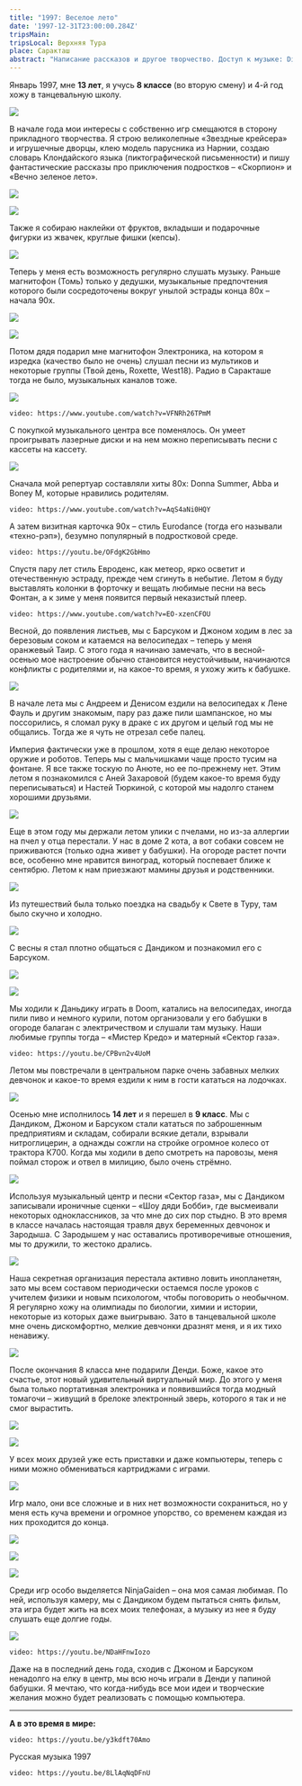 ```yaml
---
title: "1997: Веселое лето"
date: '1997-12-31T23:00:00.284Z'
tripsMain: 
tripsLocal: Верхняя Тура
place: Саракташ
abstract: "Написание рассказов и другое творчество. Доступ к музыке: Disco и Eurodance. Денди. Аня Захарова и Настя Тюркина. Лодочки. Балаган у Дандика, поезда и другие заброшки. Шоу дяди Бобби и матерные песни."
---
```


Январь 1997, мне **13 лет**, я учусь **8 классе** (во вторую смену) и 4-й год хожу в танцевальную школу.

![](m/1997-dusia.jpg)

В начале года мои интересы с собственно игр смещаются в сторону прикладного творчества. Я строю великолепные «Звездные крейсера» и игрушечные дворцы, клею модель парусника из Нарнии, создаю словарь Клондайского языка (пиктографической письменности) и пишу фантастические рассказы про приключения подростков – «Скорпион» и «Вечно зеленое лето».

![](dop/klond.jpg)

![](dop/toys.jpg)

Также я собираю наклейки от фруктов, вкладыши и подарочные фигурки из жвачек, круглые фишки (кепсы).

![](dop/buble.jpg)

Теперь у меня есть возможность регулярно слушать музыку. Раньше магнитофон (Томь) только у дедушки, музыкальные предпочтения которого были сосредоточены вокруг унылой эстрады конца 80х – начала 90х. 

![](dop/tom.jpg)

![](dop/cassete.jpg)

Потом дядя подарил мне магнитофон Электроника, на котором я изредка (качество было не очень) слушал песни из мультиков и некоторые группы (Твой день, Roxette, West18). Радио в Саракташе тогда не было, музыкальных каналов тоже. 

![](dop/el-m401c.JPG)

`video: https://www.youtube.com/watch?v=VFNRh26TPmM`

С покупкой музыкального центра все поменялось. Он умеет проигрывать лазерные диски и на нем можно переписывать песни с кассеты на кассету. 

![](dop/center.jpg)

Сначала мой репертуар составляли хиты 80х: Donna Summer, Abba и Boney M, которые нравились родителям.

`video: https://www.youtube.com/watch?v=AqS4aNi0HQY`

А затем визитная карточка 90х – стиль Eurodance (тогда его называли «техно-рэп»), безумно популярный в подростковой среде.

`video: https://youtu.be/OFdgK2GbHmo`

Спустя пару лет стиль Евроденс, как метеор, ярко осветит и отечественную эстраду, прежде чем сгинуть в небытие. Летом я буду выставлять колонки в форточку и вещать любимые песни на весь Фонтан, а к зиме у меня появится первый неказистый плеер.

`video: https://www.youtube.com/watch?v=EO-xzenCFOU`

Весной, до появления листьев, мы с Барсуком и Джоном ходим в лес за березовым соком и катаемся на велосипедах – теперь у меня оранжевый Таир. С этого года я начинаю замечать, что в весной-осенью мое настроение обычно становится неустойчивым, начинаются конфликты с родителями и, на какое-то время, я ухожу жить к бабушке.

![](dop/salut.jpg)

В начале лета мы с Андреем и Денисом ездили на велосипедах к Лене Фауль и другим знакомым, пару раз даже пили шампанское, но мы поссорились, я сломал руку в  драке с их другом и целый год мы не общались. Тогда же я чуть не отрезал себе палец.

Империя фактически уже в прошлом, хотя я еще делаю некоторое оружие и роботов. Теперь мы с мальчишками чаще просто тусим на фонтане.  Я все также тоскую по Анюте, но ее по-прежнему нет. Этим летом я познакомился с Аней Захаровой (будем какое-то время буду переписываться) и Настей Тюркиной, с которой мы надолго станем хорошими друзьями. 

![](dop/turkina.JPG)

Еще в этом году мы держали летом улики с пчелами, но из-за аллергии на пчел у отца перестали. У нас в доме 2 кота, а вот собаки совсем не приживаются (только одна живет у бабушки). На огороде растет почти все, особенно мне нравится виноград, который поспевает ближе к сентябрю. Летом к нам приезжают мамины друзья и родственники.

![](m/1997-nadia.jpg)

Из путешествий была только поездка на свадьбу к Свете в Туру, там было скучно и холодно.

![](m/1997-tura1.jpg)

С весны я стал плотно общаться с  Дандиком и познакомил его с Барсуком.

![](m/1997-dandik.jpg)

![](dop/doom.jpg)

Мы ходили к Даньдику играть в Doom, катались на велосипедах, иногда пили пиво и немного курили, потом организовали у его бабушки в огороде балаган с электричеством и слушали там музыку. Наши любимые группы тогда – «Мистер Кредо» и матерный «Сектор газа».

`video: https://youtu.be/CPBvn2v4UoM`
 
Летом мы повстречали в центральном парке очень забавных мелких девчонок и какое-то время ездили к ним в гости кататься на лодочках.

![](m/1997-dandik-ybsh.jpg)

Осенью мне исполнилось **14 лет** и я перешел в **9 класс**. Мы с Дандиком, Джоном и Барсуком стали кататься по заброшенным предприятиям и складам, собирали всякие детали, взрывали нитроглицерин, а однажды сожгли на стройке огромное колесо от трактора К700. Когда мы ходили в депо смотреть на паровозы, меня поймал сторож и отвел в милицию, было очень стрёмно.

![](dop/poezda.jpg)

Используя музыкальный центр и песни «Сектор газа», мы с Дандиком записывали ироничные сценки – «Шоу дяди Бобби», где высмеивали некоторых одноклассников, за что мне до сих пор стыдно. В это время в классе началась настоящая травля двух беременных девчонок и Зародыша. С Зародышем у нас оставались противоречивые отношения, мы то дружили, то жестоко дрались.

![](dop/bylina.jpg)

Наша секретная организация перестала активно ловить инопланетян, зато мы всем составом периодически остаемся после уроков с учителем физики и новым психологом, чтобы поговорить о необычном. Я регулярно хожу на олимпиады по биологии, химии и истории, некоторые из которых даже выигрываю. Зато в танцевальной школе мне очень дискомфортно, мелкие девчонки дразнят меня, и я их тихо ненавижу.

![](m/1997-shkola.jpg)  

После окончания 8 класса мне подарили Денди. Боже, какое это счастье, этот новый удивительный виртуальный мир. До этого у меня была только портативная электроника и появившийся тогда модный томагочи – живущий в брелоке электронный зверь, которого я так и не смог вырастить. 

![](dop/eggs.jpg)

![](dop/tamagochi.jpg)

У всех моих друзей уже есть приставки и даже компьютеры, теперь с ними можно обмениваться картриджами с играми.

![](dop/lifa-nes.jpg)

Игр мало, они все сложные и в них нет возможности сохраниться, но у меня есть куча времени и огромное упорство, со временем каждая из них проходится до конца.

![](dop/dendy3.jpg)

![](dop/dendy2.jpg)

![](dop/dendy4.jpg)

Среди игр особо выделяется NinjaGaiden – она моя самая любимая. По ней, используя камеру, мы с Дандиком будем пытаться снять фильм, эта игра будет жить на всех моих телефонах, а музыку из нее я буду слушать еще долгие годы.

![](dop/ninja-gaiden-mix.jpg)

`video: https://youtu.be/NDaHFnwIozo`

Даже на в последний день года, сходив с Джоном и Барсуком ненадолго на елку в центр, мы всю ночь играли в Денди у папиной бабушки. Я мечтаю, что когда-нибудь все мои идеи и творческие желания можно будет реализовать с помощью компьютера.

---

**А в это время в мире:** 

`video: https://youtu.be/y3kdft70Amo`

Русская музыка 1997

`video: https://youtu.be/8LlAqNqDFnU`